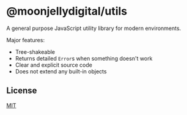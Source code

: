 # @moonjellydigital/utils

A general purpose JavaScript utility library for modern environments.

Major features:

- Tree-shakeable
- Returns detailed `Error`s when something doesn't work
- Clear and explicit source code
- Does not extend any built-in objects

## License

[MIT](./LICENSE)

